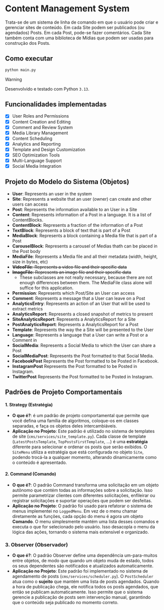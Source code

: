 # Content Management System
Trata-se de um sistema de linha de comando em que o usuário pode criar e gerenciar sites de conteúdo. Em cada Site podem ser publicados (ou agendados) Posts. Em cada Post, pode-se fazer comentários. Cada Site também conta com uma biblioteca de Mídias que podem ser usadas para construção dos Posts. 

## Como executar
```python
python main.py
```

>[!warning]
> Desenvolvido e testado com Python `3.13`.

## Funcionalidades implementadas
- [x] User Roles and Permissions
- [x] Content Creation and Editing
- [x] Comment and Review System
- [x] Media Library Management
- [x] Content Scheduling
- [x] Analytics and Reporting
- [x] Template and Design Customization
- [x] SEO Optimization Tools
- [x] Multi-Language Support
- [x] Social Media Integration

## Projeto do Modelo do Sistema (Objetos)
- **User**: Represents an user in the system
- **Site**: Represents a website that an user (owner) can create and other users can access
- **Post**: Represents the information available to an User in a Site
- **Content**: Represents information of a Post in a language. It is a list of ContentBlocks.
- **ContentBlock**: Represents a fraction of the information of a Post
- **TextBlock**: Represents a block of text that is part of a Post 
- **MediaBlock**: Represents a block containing a Media file that is part of a Post
- **CarouselBlock**: Represents a carousel of Medias thath can be placed in the Post body
- **MediaFile**: Represents a Media file and all their metadata (width, height, size in bytes, etc)
- ~~**VideoFile**: Represents a video file and their specific data~~
- ~~**ImageFile**: Represents an image file and their specific data~~
    - These subclasses are not really necessary, because there are not enough differences between them. The MediaFile class alone will suffice for this application. 
- **Permission**: Represents which Post/Site an User can access
- **Comment**: Represents a message that a User can leave on a Post
- **AnalyticsEntry**: Represents an action of an User that will be used to extract metrics
- **AnalyticsReport**: Represents a closed snapshot of metrics to present
- **SiteAnalyticsReport**: Represents a AnalyticsReport for a Site 
- **PostAnalyticsReport**: Represents a AnalyticsReport for a Post
- **Template**: Represents the way the a Site will be presented to the User
- **Language**: Represents a language that a User can write a Post or a Comment in
- **SocialMedia**: Represents a Social Media to which the User can share a Post
- **SocialMediaPost**: Represents the Post formatted to that Social Media.
- **FacebookPost** Represents the Post formatted to be Posted in Facebook. 
- **InstagramPost** Represents the Post formatted to be Posted in Instagram. 
- **TwitterPost** Represents the Post formatted to be Posted in Instagram. 


## Padrões de Projeto Comportamentais


#### 1. Strategy (Estratégia)

* **O que é?**: é um padrão de projeto comportamental que permite que você defina uma família de algoritmos, coloque-os em classes separadas, e faça os objetos deles intercambiáveis.
* **Aplicação no Projeto**: Este padrão é utilizado no sistema de templates de site (`cms/services/site_template.py`). Cada classe de template (`LatestPostsTemplate`, `TopPostsFirstTemplate`, ...) é uma **estratégia** diferente para selecionar e ordenar os posts que serão exibidos. O `SiteMenu` utiliza a estratégia que está configurada no objeto `Site`, podendo trocá-la a qualquer momento, alterando dinamicamente como o conteúdo é apresentado.

#### 2. Command (Comando)

* **O que é?**: O padrão Command transforma uma solicitação em um objeto autônomo que contém todas as informações sobre a solicitação. Isso permite parametrizar clientes com diferentes solicitações, enfileirar ou registrar solicitações e suportar operações que podem ser desfeitas.
* **Aplicação no Projeto**: O padrão foi usado para refatorar o sistema de menus implementei no `LoggedMenu`. Em vez de o menu chamar diretamente as funções, cada opção do menu é agora um objeto **Comando**. O menu simplesmente mantém uma lista desses comandos e executa o que for selecionado pelo usuário. Isso desacopla o menu da lógica das ações, tornando o sistema mais extensível e organizado.


### 3. Observer (Observador)
* **O que é?**: O padrão Observer define uma dependência um-para-muitos entre objetos, de modo que quando um objeto muda de estado, todos os seus dependentes são notificados e atualizados automaticamente.
* **Aplicação no Projeto**: Este padrão foi implementado no sistema de agendamento de posts (`cms/services/scheduler.py`). O `PostScheduler` atua como o **sujeito** que mantém uma lista de posts agendados. Quando a hora de publicação chega, ele notifica todos os posts agendados, que então se publicam automaticamente. Isso permite que o sistema gerencie a publicação de posts sem intervenção manual, garantindo que o conteúdo seja publicado no momento correto.